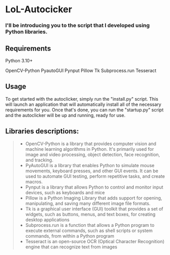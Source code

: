# LoL-Autocicker
### I'll be introducing you to the script that I developed using Python libraries. 

## Requirements
Python 3.10+

OpenCV-Python
PyautoGUI
Pynput
Pillow
Tk
Subprocess.run
Tesseract

## Usage

To get started with the autoclicker, simply run the "install.py" script. This will launch an application that will automatically install all of the necessary requirements for you. 
Once that's done, you can run the "startup.py" script and the autoclicker will be up and running, ready for use.

## Libraries descriptions:

> - OpenCV-Python is a library that provides computer vision and machine learning algorithms in Python. It's primarily used for image and video processing, object detection, face recognition, and tracking.
> - PyAutoGUI is a library that enables Python to simulate mouse movements, keyboard presses, and other GUI events. It can be used to automate GUI testing, perform repetitive tasks, and create macros. 
> - Pynput is a library that allows Python to control and monitor input devices, such as keyboards and mice
> - Pillow is a Python Imaging Library that adds support for opening, manipulating, and saving many different image file formats.
> - Tk is a graphical user interface (GUI) toolkit that provides a set of widgets, such as buttons, menus, and text boxes, for creating desktop applications
> - Subprocess.run is a function that allows a Python program to execute external commands, such as shell scripts or system commands, from within a Python program
> - Tesseract is an open-source OCR (Optical Character Recognition) engine that can recognize text from images
